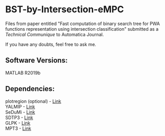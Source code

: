 # BST-by-Intersection-eMPC

Files from paper entitled "Fast computation of binary search tree for PWA functions representation using intersection classification" submitted as a *Technical Communique* to Automatica Journal.  

If you have any doubts, feel free to ask me.  

## Software Versions:
MATLAB R2019b

## Dependencies:
plotregion (optional) - [Link](https://www.mathworks.com/matlabcentral/fileexchange/9261-plot-2d-3d-region?focused=5143921&tab=function)\
YALMIP - [Link](https://yalmip.github.io/download/)\
SeDuMi - [Link](http://sedumi.ie.lehigh.edu/)\
SDTP3 - [Link](http://www.math.nus.edu.sg/~mattohkc/sdpt3.html)\
GLPK - [Link](https://www.gnu.org/software/glpk/)\
MPT3 - [Link](https://www.mpt3.org/)